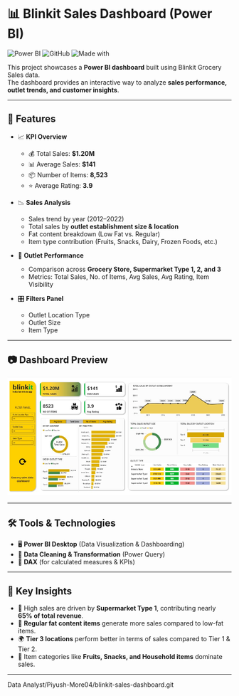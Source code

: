 # 📊 Blinkit Sales Dashboard (Power BI)

![Power BI](https://img.shields.io/badge/Power%20BI-Data%20Viz-yellow?logo=power-bi&logoColor=white)
![GitHub](https://img.shields.io/badge/GitHub-Repo-black?logo=github)
![Made with](https://img.shields.io/badge/Made%20with-❤️-red)

This project showcases a **Power BI dashboard** built using Blinkit Grocery Sales data.  
The dashboard provides an interactive way to analyze **sales performance, outlet trends, and customer insights**.

---

## 🚀 Features
- 📈 **KPI Overview**  
  - 💰 Total Sales: **$1.20M**  
  - 📊 Average Sales: **$141**  
  - 📦 Number of Items: **8,523**  
  - ⭐ Average Rating: **3.9**  

- 📉 **Sales Analysis**  
  - Sales trend by year (2012–2022)  
  - Total sales by **outlet establishment size & location**  
  - Fat content breakdown (Low Fat vs. Regular)  
  - Item type contribution (Fruits, Snacks, Dairy, Frozen Foods, etc.)  

- 🏬 **Outlet Performance**  
  - Comparison across **Grocery Store, Supermarket Type 1, 2, and 3**  
  - Metrics: Total Sales, No. of Items, Avg Sales, Avg Rating, Item Visibility  

- 🎛️ **Filters Panel**  
  - Outlet Location Type  
  - Outlet Size  
  - Item Type  

---

## 📷 Dashboard Preview
![Blinkit Sales Dashboard](https://github.com/Piyush-more04/Blinkit-dashboard/blob/main/Snapshot%20of%20the%20dashboard.jpg)

---

## 🛠️ Tools & Technologies
- 🖥️ **Power BI Desktop** (Data Visualization & Dashboarding)  
- 🧹 **Data Cleaning & Transformation** (Power Query)  
- 🧮 **DAX** (for calculated measures & KPIs)  

---

## 🔑 Key Insights
- 📌 High sales are driven by **Supermarket Type 1**, contributing nearly **65% of total revenue**.  
- 🥛 **Regular fat content items** generate more sales compared to low-fat items.  
- 🌍 **Tier 3 locations** perform better in terms of sales compared to Tier 1 & Tier 2.  
- 🍎 Item categories like **Fruits, Snacks, and Household items** dominate sales.  

---
Data Analyst/Piyush-More04/blinkit-sales-dashboard.git

